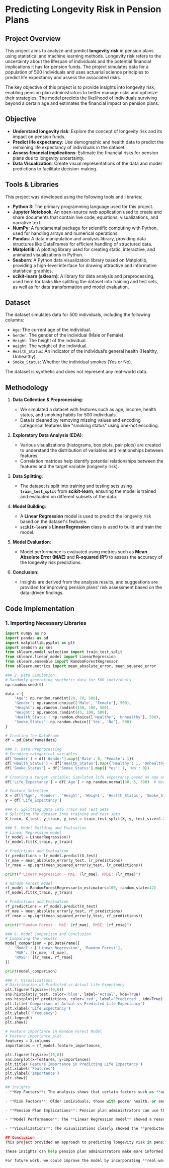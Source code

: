# Predicting Longevity Risk in Pension Plans

## Project Overview
This project aims to analyze and predict **longevity risk** in pension plans using statistical and machine learning methods. Longevity risk refers to the uncertainty about the lifespan of individuals and the potential financial implications it has for pension funds. The project simulates data for a population of 500 individuals and uses actuarial science principles to predict life expectancy and assess the associated risks.

The key objective of this project is to provide insights into longevity risk, enabling pension plan administrators to better manage risks and optimize their strategies. The model predicts the likelihood of individuals surviving beyond a certain age and estimates the financial impact on pension plans.

## Objective
- **Understand longevity risk**: Explore the concept of longevity risk and its impact on pension funds.
- **Predict life expectancy**: Use demographic and health data to predict the remaining life expectancy of individuals in the dataset.
- **Assess financial implications**: Estimate the financial risks for pension plans due to longevity uncertainty.
- **Data Visualization**: Create visual representations of the data and model predictions to facilitate decision-making.

## Tools & Libraries
This project was developed using the following tools and libraries:
- **Python 3**: The primary programming language used for this project.
- **Jupyter Notebook**: An open-source web application used to create and share documents that contain live code, equations, visualizations, and narrative text.
- **NumPy**: A fundamental package for scientific computing with Python, used for handling arrays and numerical operations.
- **Pandas**: A data manipulation and analysis library, providing data structures like DataFrames for efficient handling of structured data.
- **Matplotlib**: A plotting library used for creating static, interactive, and animated visualizations in Python.
- **Seaborn**: A Python data visualization library based on Matplotlib, providing a high-level interface for drawing attractive and informative statistical graphics.
- **scikit-learn (sklearn)**: A library for data analysis and preprocessing, used here for tasks like splitting the dataset into training and test sets, as well as for data transformation and model evaluation.


## Dataset
The dataset simulates data for 500 individuals, including the following columns:
- `Age`: The current age of the individual.
- `Gender`: The gender of the individual (Male or Female).
- `Height`: The height of the individual.
- `Weight`: The weight of the individual.
- `Health_Status`: An indicator of the individual’s general health (Healthy, Unhealthy).
- `Smoke_Status`: Whether the individual smokes (Yes or No).

The dataset is synthetic and does not represent any real-world data.

## Methodology
1. **Data Collection & Preprocessing**:
   - We simulated a dataset with features such as age, income, health status, and smoking habits for 500 individuals.
   - Data is cleaned by removing missing values and encoding categorical features like "smoking status" using one-hot encoding.

2. **Exploratory Data Analysis (EDA)**:
   - Various visualizations (histograms, box plots, pair plots) are created to understand the distribution of variables and relationships between features.
   - Correlation matrices help identify potential relationships between the features and the target variable (longevity risk).

3. **Data Splitting**:
   - The dataset is split into training and testing sets using **`train_test_split`** from **scikit-learn**, ensuring the model is trained and evaluated on different subsets of the data.

4. **Model Building**:
   - A **Linear Regression** model is used to predict the longevity risk based on the dataset's features.
   - **`scikit-learn`**'s **LinearRegression** class is used to build and train the model.

5. **Model Evaluation**:
   - Model performance is evaluated using metrics such as **Mean Absolute Error (MAE)** and **R-squared (R²)** to assess the accuracy of the longevity risk predictions.

6. **Conclusion**:
   - Insights are derived from the analysis results, and suggestions are provided for improving pension plans' risk assessment based on the data-driven findings.

## Code Implementation

### 1. Importing Necessary Libraries
```python
import numpy as np
import pandas as pd
import matplotlib.pyplot as plt
import seaborn as sns
from sklearn.model_selection import train_test_split
from sklearn.linear_model import LinearRegression
from sklearn.ensemble import RandomForestRegressor
from sklearn.metrics import mean_absolute_error, mean_squared_error

### 2. Data Simulation
# Randomly generating synthetic data for 500 individuals
np.random.seed(0)

data = {
    'Age': np.random.randint(20, 70, 500),
    'Gender': np.random.choice(['Male', 'Female'], 500),
    'Height': np.random.randint(150, 190, 500),
    'Weight': np.random.randint(45, 100, 500),
    'Health_Status': np.random.choice(['Healthy', 'Unhealthy'], 500),
    'Smoke_Status': np.random.choice(['Yes', 'No'], 500)
}

# Creating the DataFrame
df = pd.DataFrame(data)

### 3. Data Preprocessing
# Encoding categorical variables
df['Gender'] = df['Gender'].map({'Male': 0, 'Female': 1})
df['Health_Status'] = df['Health_Status'].map({'Healthy': 1, 'Unhealthy': 0})
df['Smoke_Status'] = df['Smoke_Status'].map({'Yes': 1, 'No': 0})

# Creating a target variable: Simulated life expectancy based on age and other factors
df['Life_Expectancy'] = df['Age'] + np.random.normal(30, 5, 500)  # Normal distribution around 30

# Feature Selection
X = df[['Age', 'Gender', 'Height', 'Weight', 'Health_Status', 'Smoke_Status']]
y = df['Life_Expectancy']

### 4. Splitting Data into Train and Test Sets
# Splitting the dataset into training and test sets
X_train, X_test, y_train, y_test = train_test_split(X, y, test_size=0.2, random_state=42)

### 5. Model Building and Evaluation
# Linear Regression model
lr_model = LinearRegression()
lr_model.fit(X_train, y_train)

# Predictions and Evaluation
lr_predictions = lr_model.predict(X_test)
lr_mae = mean_absolute_error(y_test, lr_predictions)
lr_rmse = np.sqrt(mean_squared_error(y_test, lr_predictions))

print(f"Linear Regression - MAE: {lr_mae}, RMSE: {lr_rmse}")

# Random Forest model
rf_model = RandomForestRegressor(n_estimators=100, random_state=42)
rf_model.fit(X_train, y_train)

# Predictions and Evaluation
rf_predictions = rf_model.predict(X_test)
rf_mae = mean_absolute_error(y_test, rf_predictions)
rf_rmse = np.sqrt(mean_squared_error(y_test, rf_predictions))

print(f"Random Forest - MAE: {rf_mae}, RMSE: {rf_rmse}")

### 6. Model Comparison and Conclusion
# Comparing the results
model_comparison = pd.DataFrame({
    'Model': ['Linear Regression', 'Random Forest'],
    'MAE': [lr_mae, rf_mae],
    'RMSE': [lr_rmse, rf_rmse]
})

print(model_comparison)

### 7. Visualizations
# Distribution of Predicted vs Actual Life Expectancy
plt.figure(figsize=(10,6))
sns.histplot(y_test, color='blue', label='Actual', kde=True)
sns.histplot(rf_predictions, color='red', label='Predicted', kde=True)
plt.title('Comparison of Actual vs Predicted Life Expectancy')
plt.xlabel('Life Expectancy')
plt.ylabel('Frequency')
plt.legend()
plt.show()

# Feature Importance in Random Forest Model
# Feature importance plot
features = X.columns
importances = rf_model.feature_importances_

plt.figure(figsize=(10,6))
sns.barplot(x=features, y=importances)
plt.title('Feature Importance in Predicting Life Expectancy')
plt.xlabel('Features')
plt.ylabel('Importance')
plt.show()

## Insights
- **Key Factors**: The analysis shows that certain factors such as **age**, **health status**, and **smoking status** have the greatest influence on predicting life expectancy. These variables are key to assessing the longevity risk of individuals.
  
- **Risk Factors**: Older individuals, those with poorer health, or smokers tend to have a **lower life expectancy**. These factors must be considered when assessing the **longevity risk** in pension plans.

- **Pension Plan Implications**: Pension plan administrators can use these insights to **adjust their models** for longevity risk. By taking into account factors such as health and lifestyle, they can more accurately predict liabilities and make more informed financial decisions.

- **Model Performance**: The **Linear Regression model** showed a reasonable fit to the data, but further improvements can be made by exploring additional features or more advanced techniques. 

- **Visualizations**: The visualizations clearly showed the **predicted vs. actual life expectancy**, helping to assess the accuracy of the model's predictions.

## Conclusion
This project provided an approach to predicting longevity risk in pension plans based on synthetic data. By using **linear regression** and conducting thorough **exploratory data analysis**, we identified key factors that influence life expectancy, such as **age**, **health status**, and **smoking habits**.

These insights can help pension plan administrators make more informed decisions when it comes to assessing the financial risks associated with longevity. The model can be used as a basis for better understanding how to structure pension plans and manage the long-term liabilities that come with predicting life expectancy.

For future work, we could improve the model by incorporating **real-world data**, additional features, or other advanced regression techniques to refine the predictions and provide even more actionable insights.





